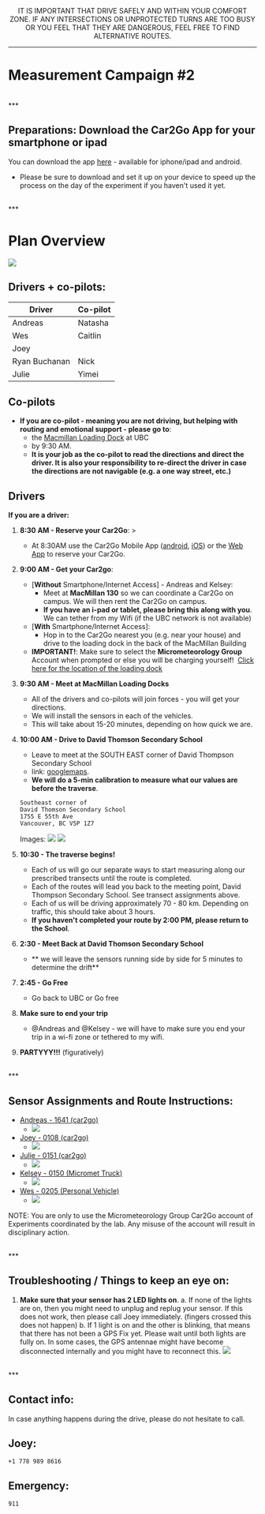 <CENTER>
IT IS IMPORTANT THAT DRIVE SAFELY AND WITHIN YOUR COMFORT ZONE. IF ANY INTERSECTIONS OR UNPROTECTED TURNS ARE TOO BUSY OR YOU FEEL THAT THEY ARE DANGEROUS, FEEL FREE TO FIND ALTERNATIVE ROUTES.
</CENTER>

***


# Measurement Campaign #2

 
<br>
*** 
<br>

## Preparations: Download the Car2Go App for your smartphone or ipad

You can download the app [here](https://www.car2go.com/en/austin/car2go-apps/) - available for iphone/ipad and android.

* Please be sure to download and set it up on your device to speed up the process on the day of the experiment if you haven't used it yet.

 
<br>
*** 
<br>

# Plan Overview

![](img/diagram.png)

## Drivers + co-pilots:

| Driver  | Co-pilot |
|---------|----------|
| Andreas | Natasha      |
| Wes     | Caitlin    |
| Joey    |   |
|Ryan Buchanan  | Nick     |
| Julie   | Yimei  |



## Co-pilots
* **If you are co-pilot - meaning you are not driving, but helping with routing and emotional support - please go to**:
	* the [Macmillan Loading Dock](https://www.google.ca/maps/place/49%C2%B015'40.9%22N+123%C2%B015'05.2%22W/@49.2613654,-123.2523162,324m/data=!3m2!1e3!4b1!4m2!3m1!1s0x0:0x0?hl=en) at UBC 
	* by 9:30 AM.
	* **It is your job as the co-pilot to read the directions and direct the driver. It is also your responsibility to re-direct the driver in case the directions are not navigable (e.g. a one way street, etc.)**


## Drivers
**If you are a driver:**

1. **8:30 AM - Reserve your Car2Go**: > 
	* At 8:30AM use the Car2Go Mobile App ([android](https://play.google.com/store/apps/details?id=com.car2go&hl=en), [iOS](https://itunes.apple.com/ca/app/car2go/id514921710?mt=8)) or the [Web App](https://www.car2go.com/en/vancouver/) to reserve your Car2Go. 
	

2. **9:00 AM - Get your Car2go**: 
	* [**Without** Smartphone/Internet Access] - Andreas and Kelsey:
		* Meet at **MacMillan 130** so we can coordinate a Car2Go on campus. We will then rent the Car2Go on campus. 
		* **If you have an i-pad or tablet, please bring this along with you**. We can tether from my Wifi (if the UBC network is not available)
	* [**With** Smartphone/Internet Access]:
		* Hop in to the Car2Go nearest you (e.g. near your house) and drive to the loading dock in the back of the MacMillan Building
	* **IMPORTANT!**: Make sure to select the **Micrometeorology Group** Account when prompted or else you will be charging yourself! 
	![]()
	[Click here for the location of the loading dock](https://www.google.ca/maps/place/49%C2%B015'40.9%22N+123%C2%B015'05.2%22W/@49.2613654,-123.2523162,324m/data=!3m2!1e3!4b1!4m2!3m1!1s0x0:0x0?hl=en)
	
3. **9:30 AM - Meet at MacMillan Loading Docks**
	* All of the drivers and co-pilots will join forces - you will get your directions.
	* We will install the sensors in each of the vehicles.
	* This will take about 15-20 minutes, depending on how quick we are.


4. **10:00 AM - Drive to David Thomson Secondary School** 
	* Leave to meet at the SOUTH EAST corner of David Thompson Secondary School
	* link: [googlemaps](https://www.google.ca/maps/place/David+Thompson+Secondary+School/@49.220862,-123.07058,15z/data=!4m2!3m1!1s0x0:0xc8367ae140cc277b). 
	* **We will do a 5-min calibration to measure what our values are before the traverse**.

	```
	Southeast corner of
	David Thomson Secondary School
	1755 E 55th Ave
	Vancouver, BC V5P 1Z7
	```

	Images:
	![](img/meet1.png)
	![](img/meet2.png)
	


5. **10:30 - The traverse begins!**  
	* Each of us will go our separate ways to start measuring along our prescribed transects until the route is completed. 
	* Each of the routes will lead you back to the meeting point, David Thompson Secondary School. See transect assignments above. 
	* Each of us will be driving approximately 70 - 80 km. Depending on traffic, this should take about 3 hours. 
	* **If you haven't completed your route by 2:00 PM, please return to the School**.
 
6. **2:30 - Meet Back at David Thomson Secondary School**
 	* ** we will leave the sensors running side by side for 5 minutes to determine the drift**
 
7. **2:45 - Go Free**
 	* Go back to UBC or Go free
 
8. **Make sure to end your trip**
 
 	* @Andreas and @Kelsey - we will have to make sure you end your trip in a wi-fi zone or tethered to my wifi.
 
9. **PARTYYY!!!** (figuratively)
 
 
 
<br>
*** 
<br>

## Sensor Assignments and Route Instructions:
* [Andreas - 1641 (car2go)](routes/route_1641.md)
	* ![](img/1641.png) 	
* [Joey - 0108 (car2go)](routes/route_0108.md)
 	* ![](img/0108.png) 	
* [Julie - 0151 (car2go)](routes/route_0151.md)
 	* ![](img/0151.png)
* [Kelsey - 0150 (Micromet Truck)](routes/route_0150.md)
 	* ![](img/0150.png)
* [Wes - 0205 (Personal Vehicle)](routes/route_0205.md)
 	* ![](img/0205.png)

NOTE: You are only to use the Micrometeorology Group Car2Go account of Experiments coordinated by the lab. Any misuse of the account will result in disciplinary action. 

<br>
*** 
<br>
 
## Troubleshooting / Things to keep an eye on:
1. **Make sure that your sensor has 2 LED lights on**.
	a. 	If none of the lights are on, then you might need to unplug and replug your sensor. If this does not work, then please call Joey immediately. (fingers crossed this does not happen)
	b.  If 1 light is on and the other is blinking, that means that there has not been a GPS Fix yet. Please wait until both lights are fully on. In some cases, the GPS antennae might have become disconnected internally and you might have to reconnect this. 
	![](img/gps.jpg)

<br>
*** 
<br>

## Contact info:
In case anything happens during the drive, please do not hesitate to call.
## Joey: 
	+1 778 989 8616
	
## Emergency:
	911

 	
 	
 
	
